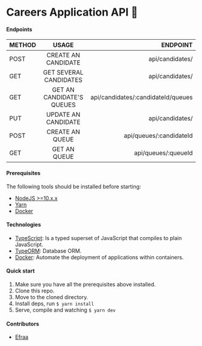 # Careers Application API 🚀

#### Endpoints

| METHOD   | USAGE                      | ENDPOINT                            |
|----------|:--------------------------:|------------------------------------:|
| POST     | CREATE AN CANDIDATE        | api/candidates/                     |
| GET      | GET SEVERAL CANDIDATES     | api/candidates/                     |
| GET      | GET AN CANDIDATE'S QUEUES  | api/candidates/:candidateId/queues  |
| PUT      | UPDATE AN CANDIDATE        | api/candidates/                     |
| POST     | CREATE AN QUEUE            | api/queues/:candidateId             |
| GET      | GET AN QUEUE               | api/queues/:queueId                 |


#### Prerequisites

The following tools should be installed before starting:

* [NodeJS >=10.x.x](https://nodejs.org/)
* [Yarn](https://yarnpkg.com/)
* [Docker](https://www.docker.com/)

#### Technologies

* [TypeScript](https://www.typescriptlang.org/): Is a typed superset of JavaScript that compiles to plain JavaScript.
* [TypeORM](https://typeorm.io/): Database ORM.
* [Docker](https://www.docker.com/): Automate the deployment of applications within containers.

#### Quick start

1. Make sure you have all the prerequisites above installed.
2. Clone this repo.
3. Move to the cloned directory.
4. Install deps, run ``` $ yarn install ```
5. Serve, compile and watching ``` $ yarn dev ```

#### Contributors

* [Efraa](https://github.com/Efraa)
